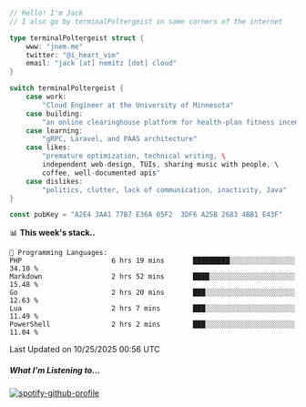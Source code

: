 ```go
// Hello! I'm Jack
// I also go by terminalPoltergeist in some corners of the internet

type terminalPoltergeist struct {
    www: "jnem.me"
    twitter: "@i_heart_vim"
    email: "jack [at] nemitz [dot] cloud"
}

switch terminalPoltergeist {
    case work:
        "Cloud Engineer at the University of Minnesota"
    case building:
        "an online clearinghouse platform for health-plan fitness incentive programs"
    case learning:
        "gRPC, Laravel, and PAAS architecture"
    case likes:
        "premature optimization, technical writing, \
        independent web-design, TUIs, sharing music with people, \
        coffee, well-documented apis"
    case dislikes:
        "politics, clutter, lack of communication, inactivity, Java"
}

const pubKey = "A2E4 3AA1 77B7 E36A 05F2  3DF6 A25B 2683 4BB1 E43F"
```

<!--START_SECTION:waka-->
📊 **This week's stack..** 

```text
💬 Programming Languages: 
PHP                      6 hrs 19 mins       █████████░░░░░░░░░░░░░░░░   34.10 % 
Markdown                 2 hrs 52 mins       ████░░░░░░░░░░░░░░░░░░░░░   15.48 % 
Go                       2 hrs 20 mins       ███░░░░░░░░░░░░░░░░░░░░░░   12.63 % 
Lua                      2 hrs 7 mins        ███░░░░░░░░░░░░░░░░░░░░░░   11.49 % 
PowerShell               2 hrs 2 mins        ███░░░░░░░░░░░░░░░░░░░░░░   11.04 % 
```


 Last Updated on 10/25/2025 00:56 UTC
<!--END_SECTION:waka-->

##### What I'm Listening to...

[![spotify-github-profile](https://jnem.me/listening-item?maxAge=2592000)](https://jnem.me/listening)
